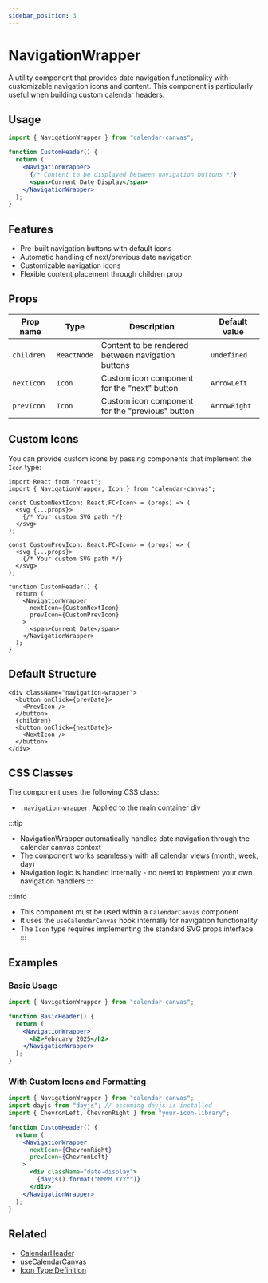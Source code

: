 ```yaml
---
sidebar_position: 3
---
```


# NavigationWrapper

A utility component that provides date navigation functionality with customizable navigation icons and content. This component is particularly useful when building custom calendar headers.

## Usage

```jsx
import { NavigationWrapper } from "calendar-canvas";

function CustomHeader() {
  return (
    <NavigationWrapper>
      {/* Content to be displayed between navigation buttons */}
      <span>Current Date Display</span>
    </NavigationWrapper>
  );
}
```

## Features

- Pre-built navigation buttons with default icons
- Automatic handling of next/previous date navigation
- Customizable navigation icons
- Flexible content placement through children prop

## Props

| Prop name   | Type        | Description                                          | Default value |
| ----------- | ----------- | ---------------------------------------------------- | ------------- |
| `children`  | `ReactNode` | Content to be rendered between navigation buttons    | `undefined`   |
| `nextIcon`  | `Icon`      | Custom icon component for the "next" button         | `ArrowLeft`   |
| `prevIcon`  | `Icon`      | Custom icon component for the "previous" button     | `ArrowRight`  |

## Custom Icons

You can provide custom icons by passing components that implement the `Icon` type:

```tsx
import React from 'react';
import { NavigationWrapper, Icon } from "calendar-canvas";

const CustomNextIcon: React.FC<Icon> = (props) => (
  <svg {...props}>
    {/* Your custom SVG path */}
  </svg>
);

const CustomPrevIcon: React.FC<Icon> = (props) => (
  <svg {...props}>
    {/* Your custom SVG path */}
  </svg>
);

function CustomHeader() {
  return (
    <NavigationWrapper
      nextIcon={CustomNextIcon}
      prevIcon={CustomPrevIcon}
    >
      <span>Current Date</span>
    </NavigationWrapper>
  );
}
```

## Default Structure

```tsx
<div className="navigation-wrapper">
  <button onClick={prevDate}>
    <PrevIcon />
  </button>
  {children}
  <button onClick={nextDate}>
    <NextIcon />
  </button>
</div>
```

## CSS Classes

The component uses the following CSS class:
- `.navigation-wrapper`: Applied to the main container div

:::tip
- NavigationWrapper automatically handles date navigation through the calendar canvas context
- The component works seamlessly with all calendar views (month, week, day)
- Navigation logic is handled internally - no need to implement your own navigation handlers
:::

:::info
- This component must be used within a `CalendarCanvas` component
- It uses the `useCalendarCanvas` hook internally for navigation functionality
- The `Icon` type requires implementing the standard SVG props interface
:::

## Examples

### Basic Usage
```jsx
import { NavigationWrapper } from "calendar-canvas";

function BasicHeader() {
  return (
    <NavigationWrapper>
      <h2>February 2025</h2>
    </NavigationWrapper>
  );
}
```

### With Custom Icons and Formatting
```jsx
import { NavigationWrapper } from "calendar-canvas";
import dayjs from "dayjs"; // assuming dayjs is installed
import { ChevronLeft, ChevronRight } from "your-icon-library";

function CustomHeader() {
  return (
    <NavigationWrapper
      nextIcon={ChevronRight}
      prevIcon={ChevronLeft}
    >
      <div className="date-display">
        {dayjs().format("MMMM YYYY")}
      </div>
    </NavigationWrapper>
  );
}
```

## Related

- [CalendarHeader](/docs/components/calendar-header)
- [useCalendarCanvas](/docs/hooks/use-calendar-canvas)
- [Icon Type Definition](/docs/types#icon)